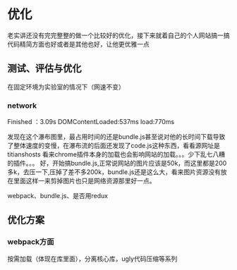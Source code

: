 # 优化

老实讲还没有完完整整的做一个比较好的优化，接下来就着自己的个人网站搞一搞代码精简方面也好或者是其他也好，让他更优雅一点

## 测试、评估与优化

在固定环境为实验室的情况下（网速不变）

### network

Finished ：3.09s
DOMContentLoaded:537ms
load:770ms

发现在这个瀑布图里，最占用时间的还是bundle.js甚至说对他的长时间下载导致了整体速度的变慢，在瀑布流的后面还发现了code.js这种东西，看看源网址是titianshosts 看来chrome插件本身的加载也会影响网站的加载。。。少下乱七八糟的插件。。。
好，开始搞bundle.js,正常说网站的图片应该是50k，而这里都是200多k，去压一下,压掉了差不多200k，bundle.js还是这么大，看来图片资源没有放在里面这样一来剪掉图片也只是网络资源那里好一点。

webpack、bundle.js、是否用redux

## 优化方案

### webpack方面

按需加载（体现在库里面），分离核心库，ugly代码压缩等系列

### 